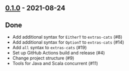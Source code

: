 ## [0.1.0](https://github.com/kevin-lee/extras/issues?utf8=%E2%9C%93&q=is%3Aissue+is%3Aclosed+milestone%3Amilestone1) - 2021-08-24

## Done
* Add additional syntax for `EitherT` to `extras-cats` (#8)
* Add additional syntax for `OptionT` to `extras-cats` (#14)
* Add `all` syntax to `extras-cats` (#19)
* Set up GitHub Actions build and release (#4)
* Change project structure (#9)
* Tools for Java and Scala concurrent (#11)
